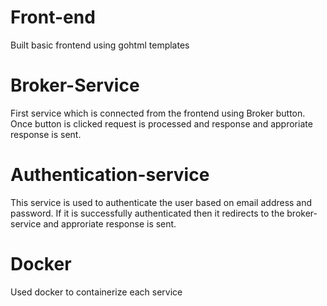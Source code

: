 # Front-end
Built basic frontend using gohtml templates

# Broker-Service
First service which is connected from the frontend using Broker button. Once button is clicked request is processed and response and approriate response is sent.

# Authentication-service
This service is used to authenticate the user based on email address and password. If it is successfully authenticated then it redirects to the broker-service and approriate response is sent.

# Docker
Used docker to containerize each service